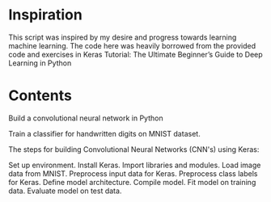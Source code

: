 # Inspiration

This script was inspired by my desire and progress towards learning machine learning. The code here was heavily borrowed from the provided code and exercises in Keras Tutorial: The Ultimate Beginner’s Guide to Deep Learning in Python 

# Contents

Build a convolutional neural network in Python

Train a classifier for handwritten digits on MNIST dataset.

The steps for building Convolutional Neural Networks (CNN's) using Keras:

Set up environment.
Install Keras.
Import libraries and modules.
Load image data from MNIST.
Preprocess input data for Keras.
Preprocess class labels for Keras.
Define model architecture.
Compile model.
Fit model on training data.
Evaluate model on test data.


